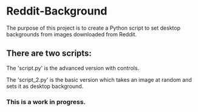 # Reddit-Background

The purpose of this project is to create a Python script to set desktop backgrounds from images downloaded from Reddit.

## There are two scripts:

The 'script.py' is the advanced version with controls.

The 'script_2.py' is the basic version which takes an image at random and sets it as desktop background.





### This is a work in progress.
